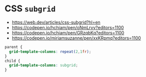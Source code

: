 # CSS `subgrid`

- https://web.dev/articles/css-subgrid?hl=en
- https://codepen.io/hchiam/pen/oNmLrvv?editors=1100
- https://codepen.io/hchiam/pen/GRzqbKq?editors=1100
- https://codepen.io/miriamsuzanne/pen/xxKRpmq?editors=1100

```css
parent {
  grid-template-columns: repeat(2,1fr);
}
child {
  grid-template-columns: subgrid;
}
```
